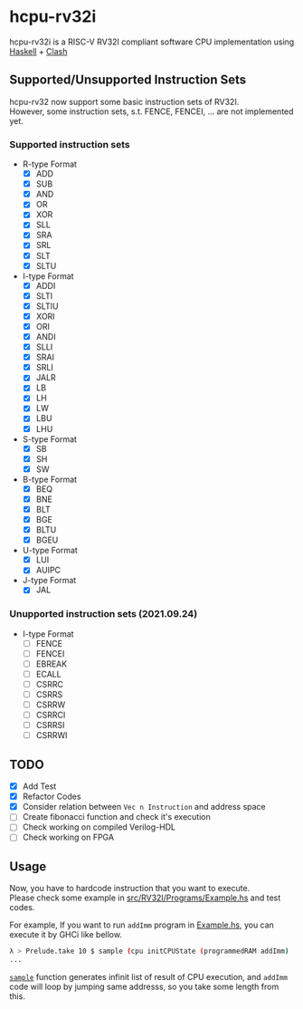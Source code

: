 # hcpu-rv32i

hcpu-rv32i is a RISC-V RV32I compliant software CPU implementation using [Haskell](https://www.haskell.org/) + [Clash](https://clash-lang.org/)


## Supported/Unsupported Instruction Sets

hcpu-rv32 now support some basic instruction sets of RV32I.  
However, some instruction sets, s.t. FENCE, FENCEI, ... are not implemented yet.  

### Supported instruction sets

* R-type Format
	* [x] ADD
	* [x] SUB
	* [x] AND
	* [x] OR
	* [x] XOR
	* [x] SLL
	* [x] SRA
	* [x] SRL
	* [x] SLT
	* [x] SLTU
* I-type Format
	* [x] ADDI
	* [x] SLTI
	* [x] SLTIU
	* [x] XORI
	* [x] ORI
	* [x] ANDI
	* [x] SLLI
	* [x] SRAI
	* [x] SRLI
	* [x] JALR
	* [x] LB
	* [x] LH
	* [x] LW
	* [x] LBU
	* [x] LHU
* S-type Format
	* [x] SB
	* [x] SH
	* [x] SW
* B-type Format
	* [x] BEQ
	* [x] BNE
	* [x] BLT
	* [x] BGE
	* [x] BLTU
	* [x] BGEU
* U-type Format
	* [x] LUI
	* [x] AUIPC
* J-type Format
	* [x] JAL

### Unupported instruction sets (2021.09.24)

* I-type Format
	* [ ] FENCE
	* [ ] FENCEI
	* [ ] EBREAK
	* [ ] ECALL
	* [ ] CSRRC
	* [ ] CSRRS
	* [ ] CSRRW
	* [ ] CSRRCI
	* [ ] CSRRSI
	* [ ] CSRRWI

## TODO
* [x] Add Test
* [x] Refactor Codes
* [x] Consider relation between `Vec n Instruction` and address space
* [ ] Create fibonacci function and check it's execution
* [ ] Check working on compiled Verilog-HDL
* [ ] Check working on FPGA

## Usage

Now, you have to hardcode instruction that you want to execute.  
Please check some example in [src/RV32I/Programs/Example.hs](./src/RV32I/Programs/Example.hs) and test codes.

For example, If you want to run `addImm` program in [Example.hs](./src/RV32I/Programs/Example.hs), you can execute it by GHCi like bellow.  

```bash
λ > Prelude.take 10 $ sample (cpu initCPUState (programmedRAM addImm) :: Signal System Registers)
...
```

[`sample`](https://hackage.haskell.org/package/clash-prelude-0.99.3/docs/Clash-Signal-Internal.html#v:sample) function generates infinit list of result of CPU execution, and `addImm` code will loop by jumping same addresss, so you take some length from this.
